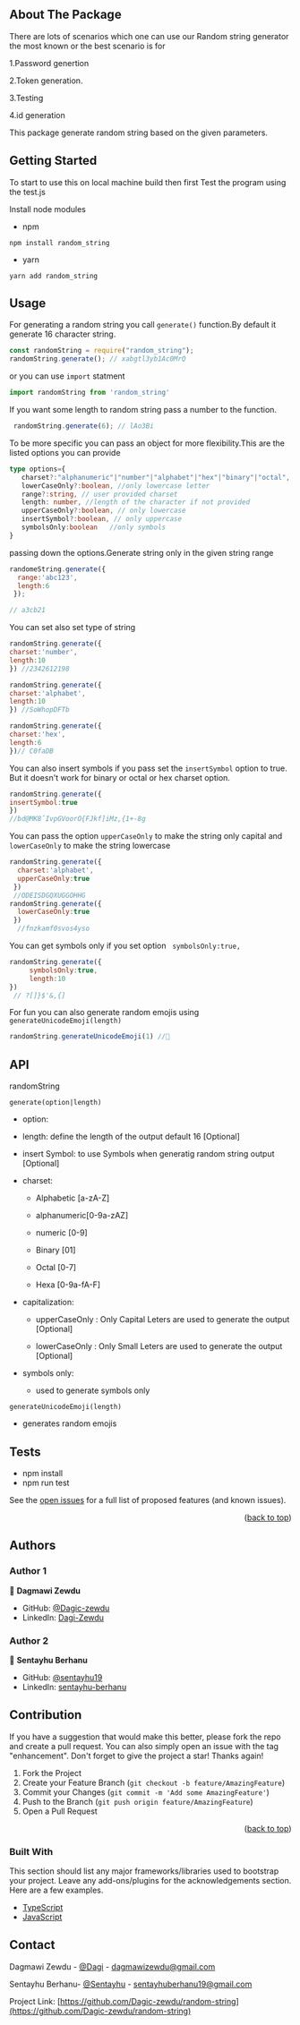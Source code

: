 ## About The Package

There are lots of scenarios which one can use our Random string generator the most known or the best scenario is for

   1.Password genertion 
   
   2.Token generation.
   
   3.Testing
   
   4.id generation
   
This package generate random string based on the given parameters.

## Getting Started

To start to use this on local machine build then first Test the program using the test.js  

Install node modules

* npm
 
```
npm install random_string
```
* yarn 

```
yarn add random_string

```

## Usage

For generating a random string you call `generate()` function.By default it generate 16 character string.
``` js
const randomString = require("random_string");
randomString.generate(); // xabgtl3yb1Ac0MrQ

```
or you can use  `import` statment
```js
import randomString from 'random_string'
```
If you want some length to random string pass a number to the function.

```js
 randomString.generate(6); // lAo3Bi
```

To be more specific you can pass an object for more flexibility.This are the listed options you can provide

``` ts
type options={
   charset?:"alphanumeric"|"number"|"alphabet"|"hex"|"binary"|"octal",
   lowerCaseOnly?:boolean, //only lowercase letter
   range?:string, // user provided charset
   length: number, //length of the character if not provided
   upperCaseOnly?:boolean, // only lowercase 
   insertSymbol?:boolean, // only uppercase
   symbolsOnly:boolean   //only symbols
}
```
passing down the options.Generate string only in the given string range

```js
randomeString.generate({
  range:'abc123',
  length:6
 });

// a3cb21
```
You can set also set type of string
```js
randomString.generate({
charset:'number',
length:10
}) //2342612198

randomString.generate({
charset:'alphabet',
length:10
}) //SoWhopDFTb

randomString.generate({
charset:'hex', 
length:6
})// C0faDB
```
You can also insert symbols if you pass set the `insertSymbol` option to true. But it doesn't work for binary or octal or hex charset option. 
``` js
randomString.generate({
insertSymbol:true
})
//bd@MK8ˆIvpGVoorO{FJkf]iMz,{1+-8g
```
You can pass the option `upperCaseOnly` to make the string only capital and `lowerCaseOnly` to make the string lowercase

```js
randomString.generate({
  charset:'alphabet',
  upperCaseOnly:true
 }) 
 //ODEISDGQXUGGOHHG
randomString.generate({
  lowerCaseOnly:true
 })
  //fnzkamf0svos4yso
```
You can get symbols only if you set option ` symbolsOnly:true,`
```js
randomString.generate({
     symbolsOnly:true,
     length:10
})
 // ?[]}$'&,{]
```
For fun you can also generate random emojis using `generateUnicodeEmoji(length)`

```js
randomString.generateUnicodeEmoji(1) //🍍
```
## API

randomString

`generate(option|length)`

 * option:

  * length: define the length of the output default 16   [Optional]

  * insert Symbol: to use Symbols when generatig random string output  [Optional]

  * charset:

    - Alphabetic [a-zA-Z]

    - alphanumeric[0-9a-zAZ]

    - numeric [0-9]

    - Binary [01]

    - Octal [0-7]

    - Hexa [0-9a-fA-F]

  * capitalization:

    - upperCaseOnly : Only Capital Leters are used to generate the output [Optional]

    - lowerCaseOnly : Only Small Leters are used to generate the output [Optional]

  * symbols only:

    - used to generate symbols only

`generateUnicodeEmoji(length)`
   - generates random emojis
<!-- ROADMAP -->
## Tests
- npm install 
- npm run test


See the [open issues](https://github.com/Dagic-zewdu/random-string/issues) for a full list of proposed features (and known issues).

<p align="right">(<a href="#top">back to top</a>)</p>

## Authors

### Author 1

👤 **Dagmawi Zewdu**

 - GitHub: [@Dagic-zewdu](https://github.com/Dagic-zewdu)
- LinkedIn: [Dagi-Zewdu](https://www.linkedin.com/in/dagi-zewdu-21b835215)

### Author 2

👤 **Sentayhu Berhanu**

- GitHub: [@sentayhu19](https://github.com/sentayhu19)
- LinkedIn: [sentayhu-berhanu](https://www.linkedin.com/in/sentayhu-berhanu-6376579a/)

<!-- CONTRIBUTING -->
## Contribution

If you have a suggestion that would make this better, please fork the repo and create a pull request. You can also simply open an issue with the tag "enhancement".
Don't forget to give the project a star! Thanks again!

1. Fork the Project
2. Create your Feature Branch (`git checkout -b feature/AmazingFeature`)
3. Commit your Changes (`git commit -m 'Add some AmazingFeature'`)
4. Push to the Branch (`git push origin feature/AmazingFeature`)
5. Open a Pull Request

<p align="right">(<a href="#top">back to top</a>)</p>



### Built With

This section should list any major frameworks/libraries used to bootstrap your project. Leave any add-ons/plugins for the acknowledgements section. Here are a few examples.

* [TypeScript](https://www.typescriptlang.org/)
* [JavaScript](https://www.javascript.com/)

<!-- LICENSE
## License

Distributed under the MIT License. See `LICENSE.txt` for more information.

<p align="right">(<a href="#top">back to top</a>)</p> -->



<!-- CONTACT -->
## Contact

Dagmawi Zewdu -   [@Dagi](https://twitter.com/dagmawi-zewdu) - dagmawizewdu@gmail.com
 
Sentayhu Berhanu- [@Sentayhu](https://twitter.com/VoltageBerhanu) - sentayhuberhanu19@gmail.com

Project Link: [https://github.com/Dagic-zewdu/random-string](https://github.com/Dagic-zewdu/random-string)
